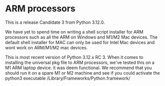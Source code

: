 # ARM processors
This is a release Candidate 3 from Python 3.12.0.

We have yet to spend time on writing a shell script installer for ARM processors such as 
all the ARM on Windows and M1/M2 Mac devices. The default shell installer for MAC can only
be used for Intel Mac devices and wont work on ARM/M1/M2 mac devices.  

This is most recent version of Python 3.12.x RC 3. When it comes to installing the universal pkg file to ARM
processors, we've tested this on a M1 ARM laptop device. it was deem functional. 
We recommend that you should run it on a spare M1 or M2 machine and see if you could activate the python3
executable /Library/Frameworks/Python.framework/